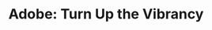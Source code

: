 ---
collection_archive: false
collection_category:
  - Advertising
  - Award Winning
  - Exhibited Works 
  - Humor
  - Studio 
  - Lifestyle
  - Color
  - Conceptual
  - Portraits
collection_content: 
collection_cover: https://d1sf55qlb7p6hz.cloudfront.net/rieser_phx-recolor-16.jpg
collection_cover_mobile: https://d1sf55qlb7p6hz.cloudfront.net/verticalcovers-1.jpg
collection_description: >-
  A selection of images for Adobe CC consisting of colorful, constructed,
  fictional, and surreal suburban vignettes. Recognized as a 2-time winner in
  the **_AP 35: American Photography Annual 2019_** and featured in _LoDown
  Magazine_ (Germany).
collection_description_alignment: center
collection_filter:
  - Commissioned + Stock
collection_hidden: false
collection_meta: Make it pop. Make it louder. Amplify the mood. For Torpedo London
collection_meta_2: ""
collection_preview:
  - https://d1sf55qlb7p6hz.cloudfront.net/rieser_phx-3x4-2.jpg
  - https://d1sf55qlb7p6hz.cloudfront.net/rieser_phx-3x4-1.jpg
  - https://d1sf55qlb7p6hz.cloudfront.net/rieser_phx-HI-3.jpg
  - https://d1sf55qlb7p6hz.cloudfront.net/phoenix-cover-1.jpg
  - https://d1sf55qlb7p6hz.cloudfront.net/phoenix-cover-2.jpg
  - https://d1sf55qlb7p6hz.cloudfront.net/phoenix-cover-3.jpg
  - https://d1sf55qlb7p6hz.cloudfront.net/phoenix-cover-4.jpg
cover_image: https://d1sf55qlb7p6hz.cloudfront.net/social-10.jpg
date: 
hide_footer: true 
logo: 
navigation_theme: black
px_extra: true
row_alignment: between
slug: adobe
theme_color: "#CEF7C5"
theme_color_all_works: FF8F47"
title: 'Adobe: Turn Up the Vibrancy'
seo:
  meta_title: 'Adobe: Turn Up the Vibrancy. Make it pop. Make it louder'
collection_awards:
  - content: |-
      **2019**  
      _AP 35: American Photography Annual 35_  
      Best Personal Work Series:
    template: popup-text-element
collection_exhibition:
  - content: |-
      **2019**  
      _Chaos Theory 20_  
      Legend City Gallery. Phoenix, AZ (Group Show)
    template: popup-text-element
collection_blocks:
  - _bookshop_name: collections/media-row-start
    row_alignment: between
  - _bookshop_name: collections/media-element 
    caption: 
    color: "#FFD9B0"
    image:  https://d1sf55qlb7p6hz.cloudfront.net/rieser_phx-recolor-1.jpg
    margin_left: 10
    margin_right: 0
    margin_y: 100
    width: 30
  - _bookshop_name: collections/media-element 
    caption: 
    color: "#9FE1DD"
    image:  https://d1sf55qlb7p6hz.cloudfront.net/rieser_phx-recolor-2.jpg
    margin_right: 10
    margin_y: 500
    width: 40
  - _bookshop_name: collections/media-row
    row_alignment: start
  - _bookshop_name: collections/media-element 
    caption: 
    color: "#D4E6F6"
    image:  https://d1sf55qlb7p6hz.cloudfront.net/rieser_phx-recolor-3.jpg
    margin_left: 10
    margin_right: 0
    margin_y: 100
    width: 55
  - _bookshop_name: collections/media-row
    row_alignment: start
  - _bookshop_name: collections/media-element 
    caption: 
    color: "#FEA470"
    image:  https://d1sf55qlb7p6hz.cloudfront.net/rieser_phx-recolor-4.jpg
    margin_left: 20
    margin_right: 0
    margin_y: 100
    width: 66
  - _bookshop_name: collections/media-row
    row_alignment: between
  - _bookshop_name: collections/media-element 
    caption: 
    color: "#EBE5DB"
    image:  https://d1sf55qlb7p6hz.cloudfront.net/rieser_phx-recolor-5.jpg
    margin_left: 5
    margin_y: 100
    width: 30
  - _bookshop_name: collections/media-element 
    caption: 
    color: "#FFE19E"
    image:  https://d1sf55qlb7p6hz.cloudfront.net/rieser_phx-recolor-6.jpg
    margin_left: 0
    margin_right: 20
    margin_y: 600
    width: 40
  - _bookshop_name: collections/media-row
    row_alignment: start
  - _bookshop_name: collections/media-element 
    caption: 
    color: "#002774"
    image:  https://d1sf55qlb7p6hz.cloudfront.net/rieser_phx-recolor-7.jpg
    margin_left: 15
    margin_y: 100
    width: 50
  - _bookshop_name: collections/media-row
    row_alignment: between
  - _bookshop_name: collections/media-element 
    caption: 
    color: "#FF904D"
    image:  https://d1sf55qlb7p6hz.cloudfront.net/rieser_phx-recolor-8.jpg
    margin_left: 30
    margin_right: 0
    margin_y: 100
    width: 60
  - _bookshop_name: collections/media-row
    row_alignment: between
  - _bookshop_name: collections/media-element 
    caption: 
    color: "#FFF8D0"
    image:  https://d1sf55qlb7p6hz.cloudfront.net/rieser_phx-recolor-10.jpg
    margin_left: 10
    margin_y: 100
    width: 25
  - _bookshop_name: collections/media-element 
    caption: 
    color: "#B0DAF2"
    image:  https://d1sf55qlb7p6hz.cloudfront.net/rieser_phx-recolor-9.jpg
    margin_right: 15
    margin_y: 400
    width: 40
  - _bookshop_name: collections/media-row
    row_alignment: between
  - _bookshop_name: collections/media-element 
    caption: 
    color: "#EBD995"
    image:  https://d1sf55qlb7p6hz.cloudfront.net/rieser_phx-recolor-11.jpg
    margin_left: 0
    margin_right: 5
    margin_y: 300
    width: 55
  - _bookshop_name: collections/media-row
    row_alignment: between
  - _bookshop_name: collections/media-row
    row_alignment: between
  - _bookshop_name: collections/media-element 
    caption: 
    color: "#FDE3D3"
    image:  https://d1sf55qlb7p6hz.cloudfront.net/rieser_phx-recolor-12.jpg
    margin_left: 5
    margin_right: 0
    margin_y: 100
    width: 25
  - _bookshop_name: collections/media-element 
    caption: 
    color: "#BA94DC"
    image:  https://d1sf55qlb7p6hz.cloudfront.net/rieser_phx-recolor-13.jpg
    margin_left: 0
    margin_right: 20
    margin_y: 400
    width: 40
  - _bookshop_name: collections/media-row
    row_alignment: between
  - _bookshop_name: collections/media-element 
    color: "#FCBE8E"
    image:  https://d1sf55qlb7p6hz.cloudfront.net/rieser_phx-recolor-14.jpg
    margin_left: 15
    margin_right: 0
    margin_y: 100
    width: 40
  - _bookshop_name: collections/media-element 
    color: "#88F1E8"
    image: https://d1sf55qlb7p6hz.cloudfront.net/rieser_phx-recolor-15.jpg
    margin_left: 0
    margin_right: 5
    margin_y: 300
    width: 33
  - _bookshop_name: collections/media-row
    row_alignment: between
  - _bookshop_name: collections/media-row
    row_alignment: between
  - _bookshop_name: collections/media-element 
    color: "#FFDEE1"
    image:  https://d1sf55qlb7p6hz.cloudfront.net/rieser_phx-recolor-16.jpg
    margin_left: 25
    margin_right: 0
    margin_y: 100
    width: 60
  - _bookshop_name: collections/media-row
    row_alignment: between
  - _bookshop_name: collections/media-element
    align_y: start
    caption: >-
      Sheets on head</p>
    color: "#F3E2B6"
    image:  https://d1sf55qlb7p6hz.cloudfront.net/rieser_phx-recolor-17.jpg
    margin_left: 35
    margin_right: 0
    margin_y: 100
    width: 40
  - _bookshop_name: collections/media-row
    row_alignment: between
  - _bookshop_name: collections/media-element 
    color: "#FFE181"
    image:  https://d1sf55qlb7p6hz.cloudfront.net/rieser_phx-recolor-18.jpg
    margin_left: 5
    margin_y: 400
    width: 50
  - _bookshop_name: collections/media-element 
    color: "#D5E0E6"
    image:  https://d1sf55qlb7p6hz.cloudfront.net/rieser_phx-recolor-19.jpg
    margin_right: 5
    margin_y: 100
    width: 33
  - _bookshop_name: collections/media-row
    row_alignment: between
  - _bookshop_name: collections/media-element 
    color: "#D4F1EC"
    image:  https://d1sf55qlb7p6hz.cloudfront.net/rieser_phx-recolor-20.jpg
    margin_left: 15
    margin_y: 200
    width: 70
  - _bookshop_name: collections/media-row-end
collection_press:
  - content: _LoDown Magazine_ _(Germany)_
    template: popup-text-element
---
